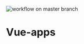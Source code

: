 ![workflow on master branch](https://github.com/jocoboy/vue-apps/actions/workflows/vite-deploy.yml/badge.svg?branch=master)

# Vue-apps

